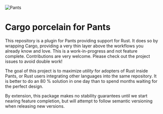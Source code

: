 ![Pants](https://img.shields.io/badge/Pants-2.18.0-%2355acee)

# Cargo porcelain for Pants

This repository is a plugin for Pants providing support for Rust. It does so by wrapping Cargo,
providing a very thin layer above the workflows you already know and love. This is a
work-in-progress and not feature complete. Contributions are very welcome. Please check out the
project issues to avoid double work!

The goal of this project is to maximize *utility* for adopters of Rust inside Pants, or Rust users
integrating other languages into the same repository. It is better to do an 80 % solution in one day
than to spend months waiting for the perfect design.

By extension, this package makes no stability guarantees until we start nearing feature completion,
but will attempt to follow semantic versioning when releasing new versions.
